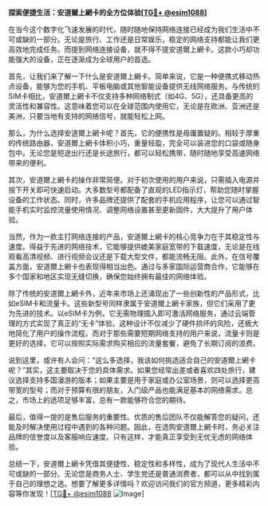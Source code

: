 **探索便捷生活：安道爾上網卡的全方位体验[[TG💪+ @esim1088](https://t.me/s/esim1088)]**

在当今这个数字化飞速发展的时代，随时随地保持网络连接已经成为我们生活中不可或缺的一部分。无论是旅行、工作还是日常娱乐，稳定的网络支持都能让我们更高效地完成任务。而提到网络连接设备，就不得不提安道爾上網卡。这款小巧却功能强大的设备，正在逐渐成为全球用户的首选。

首先，让我们来了解一下什么是安道爾上網卡。简单来说，它是一种便携式移动热点设备，能够为您的手机、平板电脑或其他智能设备提供无线网络服务。与传统的SIM卡相比，安道爾上網卡不仅支持多种网络制式（如4G、5G），还具备更高的灵活性和兼容性。这意味着您可以在全球范围内使用它，无论是在欧洲、亚洲还是美洲，只要当地有支持的网络信号，就能轻松上网。

那么，为什么选择安道爾上網卡呢？首先，它的便携性是毋庸置疑的。相较于厚重的传统路由器，安道爾上網卡体积小巧，重量轻盈，完全可以装进您的口袋或随身包中。无论您是短途出行还是长途旅行，都可以轻松携带，随时随地享受高速网络带来的便利。

其次，安道爾上網卡的操作非常简便。对于初次使用的用户来说，只需插入电源并按下开关即可快速启动。大多数型号都配备了直观的LED指示灯，帮助您随时掌握设备的工作状态。同时，许多品牌还提供了配套的手机应用程序，让您可以通过智能手机实时监控流量使用情况、调整网络设置甚至更新固件，大大提升了用户体验。

当然，作为一款主打网络连接的产品，安道爾上網卡的核心竞争力在于其稳定性与速度。得益于先进的网络技术，它能够提供媲美家庭宽带的下载速度，无论是在线观看高清视频、进行视频会议还是下载大型文件，都能流畅无阻。此外，在信号覆盖方面，安道爾上網卡也表现得相当出色。通过与多家国际运营商合作，它能够在多个国家和地区实现无缝切换，确保您始终拥有最佳的网络体验。

除了传统的安道爾上網卡外，近年来市场上还涌现出了一些创新性的产品形式，比如eSIM卡和流量卡。这些新型号同样隶属于安道爾上網卡家族，但它们采用了更为先进的技术。以eSIM卡为例，它无需物理插入即可激活网络服务，通过云端管理的方式实现了真正的“无卡”体验。这种设计不仅减少了硬件损坏的风险，还极大地简化了用户的操作流程。而对于那些需要短期网络支持的用户来说，流量卡则是更好的选择，它可以按照实际需求购买相应的流量套餐，避免了长期订阅的浪费。

说到这里，或许有人会问：“这么多选择，我该如何挑选适合自己的安道爾上網卡呢？”其实，这主要取决于您的具体需求。如果您经常出差或者喜欢四处旅行，建议选择支持多国漫游的版本；如果主要是用于家庭或办公室场景，则可以选择更高带宽的型号；而对于预算有限的朋友，入门级产品也能满足基本的网络需求。总之，市场上的选项足够丰富，总有一款能够符合您的期待。

最后，值得一提的是售后服务的重要性。优质的售后团队不仅能解答您的疑问，还能及时解决使用过程中遇到的各种问题。因此，在选购安道爾上網卡时，务必关注品牌的信誉度以及客服响应速度。只有这样，才能真正享受到无忧无虑的网络体验。

总结一下，安道爾上網卡凭借其便捷性、稳定性和多样性，成为了现代人生活中不可或缺的一部分。无论您是商务人士、学生党还是普通消费者，都可以从中找到属于自己的理想之选。想要了解更多详情吗？欢迎访问我们的官方频道，更多精彩内容等你发现！[[TG💪+ @esim1088](https://t.me/s/esim1088) ![Image](https://i.postimg.cc/4NQfJmqS/Snipaste-2025-05-13-00-14-12.png)]